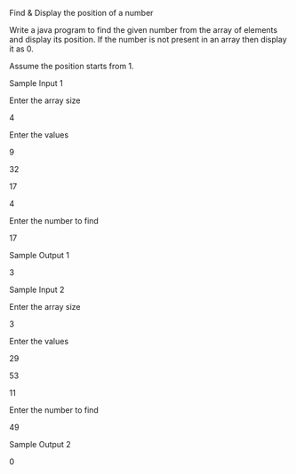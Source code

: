 Find & Display the position of a number

Write a java program to find the given number from the array of elements and display its position. If the number is not present in an array then display it as 0.

Assume the position starts from 1.


Sample Input 1

Enter the array size

4

Enter the values

9

32

17

4

Enter the number to find

17


Sample Output 1

3


Sample Input 2

Enter the array size

3

Enter the values

29

53

11

Enter the number to find

49


Sample Output 2

0

